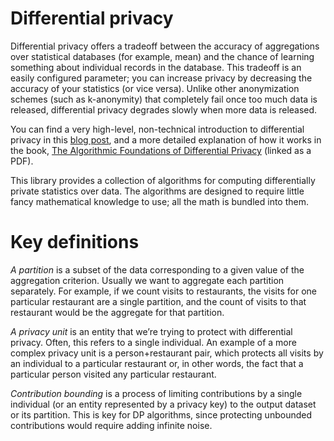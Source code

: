 # Differential privacy

Differential privacy offers a tradeoff between the accuracy of aggregations over
statistical databases (for example, mean) and the chance of learning something about
individual records in the database. This tradeoff is an easily configured
parameter; you can increase privacy by decreasing the accuracy of your statistics
(or vice versa). Unlike other anonymization schemes (such as k-anonymity) that
completely fail once too much data is released, differential privacy degrades
slowly when more data is released.

You can find a very high-level, non-technical introduction to differential
privacy in this
[blog post](https://desfontain.es/privacy/differential-privacy-awesomeness.html),
and a more detailed explanation of how it works in the book,
[The Algorithmic Foundations of Differential Privacy](https://www.cis.upenn.edu/~aaroth/Papers/privacybook.pdf)
(linked as a PDF).

This library provides a collection of algorithms for computing differentially
private statistics over data. The algorithms are designed to require little
fancy mathematical knowledge to use; all the math is bundled into them.

# Key definitions
*A partition* is a subset of the data corresponding to a given value of the
aggregation criterion. Usually we want to aggregate each partition separately.
For example, if we count visits to restaurants, the visits for one particular
restaurant are a single partition, and the count of visits to that restaurant
would be the aggregate for that partition.

*A privacy unit* is an entity that we’re trying to protect with differential
privacy. Often, this refers to a single individual. An example of a more complex
privacy unit is a person+restaurant pair, which protects all visits by an
individual to a particular restaurant or, in other words, the fact that a
particular person visited any particular restaurant.

*Contribution bounding* is a process of limiting contributions by a single
individual (or an entity represented by a privacy key) to the output dataset
or its partition. This is key for DP algorithms, since protecting unbounded
contributions would require adding infinite noise.
